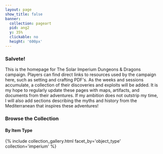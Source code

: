 ```yaml
---
layout: page
show_title: false
banner:
  collection: pageart
  pid: ang2
  y: 35%
  clickable: no
  height: '600px'
---
```


<!--__Wax__ is a [minimal computing](http://go-dh.github.io/mincomp/) project for producing digital exhibitions focused on longevity, low costs, and flexibility. Our underlying technology is made to learn and to teach, and can produce beautifully rendered, high-quality image collections and scholarly exhibits. To start using Wax, please see our [documentation](https://minicomp.github.io/wiki/#/wax/) for installation instructions and more.

The collection items in this demo are from The Museum of Islamic Art, Qatar, (courtesy of [WikiMedia](https://commons.wikimedia.org/wiki/Category:Google_Art_Project_works_in_The_Museum_of_Islamic_Art,_Qatar) and [Google Art Project](https://www.google.com/culturalinstitute/about/artproject/)) and The Qatar National Library (via [World Digital Library](https://www.wdl.org/en/)).-->

### Salvete!
This is the homepage for The Solar Imperium Dungeons & Dragons campaign. Players can find direct links to resources used by the campaign here, such as setting and crafting PDF's. As the weeks and sessions accumulate, a collection of their discoveries and exploits will be added. It is my hope to regularly update these pages with maps, artifacts, and documents from their adventures. If my ambition does not outstrip my time, I will also add sections describing the myths and history from the Mediterranean that inspires these adventures!

### Browse the Collection

#### By Item Type
{% include collection_gallery.html facet_by='object_type' collection='imperium' %}
